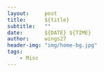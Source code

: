 ```yaml
---
layout:     post
title:      ${title}
subtitle:   ""
date:       ${DATE} ${TIME}
author:     wings27
header-img: "img/home-bg.jpg"
tags:
    - Misc
---
```

